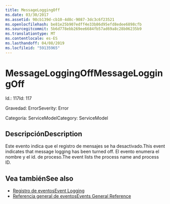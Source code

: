 ```yaml
---
title: MessageLoggingOff
ms.date: 03/30/2017
ms.assetid: 98cb139d-cb10-4d8c-9087-3dc3c6f23521
ms.openlocfilehash: be81e25b907edff4e33b86d95efd8edee6898cfb
ms.sourcegitcommit: 5b6d778ebb269ee6684fb57ad69a8c28b06235b9
ms.translationtype: MT
ms.contentlocale: es-ES
ms.lasthandoff: 04/08/2019
ms.locfileid: "59135965"
---
```

# <a name="messageloggingoff"></a><span data-ttu-id="f65c7-102">MessageLoggingOff</span><span class="sxs-lookup"><span data-stu-id="f65c7-102">MessageLoggingOff</span></span>
<span data-ttu-id="f65c7-103">Id.: 117</span><span class="sxs-lookup"><span data-stu-id="f65c7-103">Id: 117</span></span>  
  
 <span data-ttu-id="f65c7-104">Gravedad: Error</span><span class="sxs-lookup"><span data-stu-id="f65c7-104">Severity: Error</span></span>  
  
 <span data-ttu-id="f65c7-105">Categoría: ServiceModel</span><span class="sxs-lookup"><span data-stu-id="f65c7-105">Category: ServiceModel</span></span>  
  
## <a name="description"></a><span data-ttu-id="f65c7-106">Descripción</span><span class="sxs-lookup"><span data-stu-id="f65c7-106">Description</span></span>  
 <span data-ttu-id="f65c7-107">Este evento indica que el registro de mensajes se ha desactivado.</span><span class="sxs-lookup"><span data-stu-id="f65c7-107">This event indicates that message logging has been turned off.</span></span> <span data-ttu-id="f65c7-108">El evento enumera el nombre y el id. de proceso.</span><span class="sxs-lookup"><span data-stu-id="f65c7-108">The event lists the process name and process ID.</span></span>  
  
## <a name="see-also"></a><span data-ttu-id="f65c7-109">Vea también</span><span class="sxs-lookup"><span data-stu-id="f65c7-109">See also</span></span>

- [<span data-ttu-id="f65c7-110">Registro de eventos</span><span class="sxs-lookup"><span data-stu-id="f65c7-110">Event Logging</span></span>](../../../../../docs/framework/wcf/diagnostics/event-logging/index.md)
- [<span data-ttu-id="f65c7-111">Referencia general de eventos</span><span class="sxs-lookup"><span data-stu-id="f65c7-111">Events General Reference</span></span>](../../../../../docs/framework/wcf/diagnostics/event-logging/events-general-reference.md)
